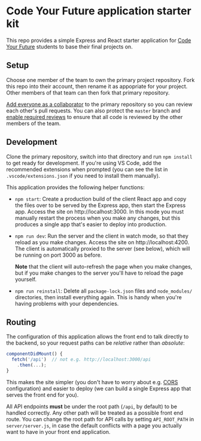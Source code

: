 Code Your Future application starter kit
========================================

This repo provides a simple Express and React starter application for [Code
Your Future][1] students to base their final projects on.

Setup
-----

Choose one member of the team to own the primary project repository. Fork this
repo into their account, then rename it as appopriate for your project. Other
members of that team can then fork that primary repository.

[Add everyone as a collaborator][2] to the primary repository so you can
review each other's pull requests. You can also protect the `master` branch
and [enable required reviews][3] to ensure that all code is reviewed by the
other members of the team.

Development
-----------

Clone the primary repository, switch into that directory and run `npm install`
to get ready for development. If you're using VS Code, add the recommended
extensions when prompted (you can see the list in `.vscode/extensions.json`
if you need to install them manually).

This application provides the following helper functions:

  - `npm start`: Create a production build of the client React app and copy
    the files over to be served by the Express app, then start the Express
    app. Access the site on http://localhost:3000. In this mode you must
    manually restart the process when you make any changes, but this produces
    a single app that's easier to deploy into production.

  - `npm run dev`: Run the server and the client in watch mode, so that they
    reload as you make changes. Access the site on http://localhost:4200. The
    client is automatically proxied to the server (see below), which will be
    running on port 3000 as before.

    **Note** that the client will auto-refresh the page when you make changes,
    but if you make changes to the server you'll have to reload the page
    yourself.

  - `npm run reinstall`: Delete all `package-lock.json` files and
    `node_modules/` directories, then install everything again. This is handy
    when you're having problems with your dependencies.

Routing
-------

The configuration of this application allows the front end to talk directly to
the backend, so your request paths can be *relative* rather than *absolute*:

```javascript
componentDidMount() {
  fetch('/api')  // not e.g. http://localhost:3000/api
    .then(...);
}
```

This makes the site simpler (you don't have to worry about e.g. [CORS][4]
configuration)  and easier to deploy (we can build a single Express app that
serves the front end for you).

All API endpoints **must** be under the root path (`/api`, by default) to be
handled correctly. Any other path will be treated as a possible front end
route. You can change the root path for API calls by setting `API_ROOT_PATH`
in `server/server.js`, in case the default conflicts with a page you actually
want to have in your front end application.

  [1]: https://codeyourfuture.io/
  [2]: https://help.github.com/articles/inviting-collaborators-to-a-personal-repository/
  [3]: https://help.github.com/articles/enabling-required-reviews-for-pull-requests/
  [4]: https://developer.mozilla.org/en-US/docs/Web/HTTP/CORS
